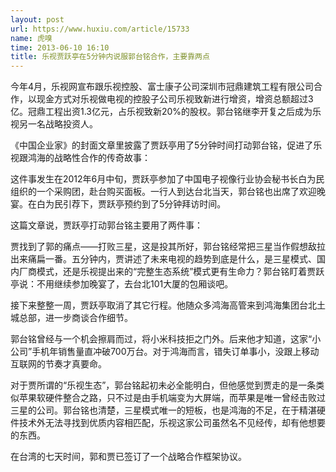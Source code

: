 ```yaml
---
layout: post
url: https://www.huxiu.com/article/15733
name: 虎嗅
time: 2013-06-10 16:10
title: 乐视贾跃亭在5分钟内说服郭台铭合作，主要靠两点
---
```

今年4月，乐视网宣布跟乐视控股、富士康子公司深圳市冠鼎建筑工程有限公司合作，以现金方式对乐视做电视的控股子公司乐视致新进行增资，增资总额超过3亿。冠鼎工程出资1.3亿元，占乐视致新20%的股权。郭台铭继李开复之后成为乐视另一名战略投资人。

《中国企业家》的封面文章里披露了贾跃亭用了5分钟时间打动郭台铭，促进了乐视跟鸿海的战略性合作的传奇故事：

这件事发生在2012年6月中旬，贾跃亭参加了中国电子视像行业协会秘书长白为民组织的一个采购团，赴台购买面板。一行人到达台北当天，郭台铭也出席了欢迎晚宴。在白为民引荐下，贾跃亭预约到了5分钟拜访时间。

这篇文章说，贾跃亭打动郭台铭主要用了两件事：

贾找到了郭的痛点——打败三星，这是投其所好，郭台铭经常把三星当作假想敌拉出来痛扁一番。五分钟内，贾讲述了未来电视的趋势到底是什么，是三星模式、国内厂商模式，还是乐视提出来的“完整生态系统”模式更有生命力？郭台铭盯着贾跃亭说：不用继续参加晚宴了，去台北101大厦的包厢谈吧。

接下来整整一周，贾跃亭取消了其它行程。他随众多鸿海高管来到鸿海集团台北土城总部，进一步商谈合作细节。

郭台铭曾经与一个机会擦肩而过，将小米科技拒之门外。后来他才知道，这家“小公司”手机年销售量直冲破700万台。对于鸿海而言，错失订单事小，没跟上移动互联网的节奏才真要命。

对于贾所谓的“乐视生态”，郭台铭起初未必全能明白，但他感觉到贾走的是一条类似苹果软硬件整合之路，只不过是由手机端变为大屏端，而苹果是唯一曾经击败过三星的公司。郭台铭也清楚，三星模式唯一的短板，也是鸿海的不足，在于精湛硬件技术外无法寻找到优质内容相匹配，乐视这家公司虽然名不见经传，却有他想要的东西。

在台湾的七天时间，郭和贾已签订了一个战略合作框架协议。

